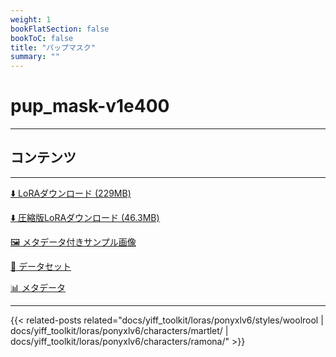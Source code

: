 ```yaml
---
weight: 1
bookFlatSection: false
bookToC: false
title: "パップマスク"
summary: ""
---
```


<!--markdownlint-disable MD025 MD033 -->

# pup_mask-v1e400

---

## コンテンツ

---

[⬇️ LoRAダウンロード (229MB)](https://huggingface.co/rakki194/yt/resolve/main/ponyxl_loras/pup_mask-v1e400.safetensors)

[⬇️ 圧縮版LoRAダウンロード (46.3MB)](https://huggingface.co/rakki194/yt/resolve/main/ponyxl_loras_shrunk_2/pup_mask-v1e400_frockpt1_th-3.55.safetensors?download=true)

[🖼️ メタデータ付きサンプル画像](https://huggingface.co/k4d3/yiff_toolkit/tree/main/static/{})

[📐 データセット](https://huggingface.co/datasets/k4d3/furry/tree/main/pup_mask)

[📊 メタデータ](https://huggingface.co/k4d3/yiff_toolkit/raw/main/ponyxl_loras/pup_mask-v1e400.json)

---

<!--
HUGO_SEARCH_EXCLUDE_START
-->
{{< related-posts related="docs/yiff_toolkit/loras/ponyxlv6/styles/woolrool | docs/yiff_toolkit/loras/ponyxlv6/characters/martlet/ | docs/yiff_toolkit/loras/ponyxlv6/characters/ramona/" >}}
<!--
HUGO_SEARCH_EXCLUDE_END
-->

